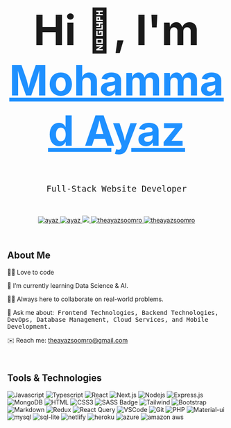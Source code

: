 <div align="center" style="font-size: 3rem; font-weight: bold;">
  <h1>Hi 👋, I'm <a href="http://www.ayazsoomro.me" target="_blank" style="color: dodgerblue;">Mohammad Ayaz</a></h1>
</div>

<h3 align="center" style="font-size: 1.2rem; font-weight: 500; font-family: monospace;">
  Full-Stack Website Developer
</h3>


<br>
<p align="center">
 <a href="http://ayazsoomro.me" target="_blank">
  <img src="https://img.shields.io/badge/Website-DC143C?style=for-the-badge&logo=medium&logoColor=white" alt="ayaz" />
 </a>
 <a href="https://linkedin.com/in/theayazsoomro" target="_blank">
  <img src="https://img.shields.io/badge/LinkedIn-0077B5?style=for-the-badge&logo=linkedin&logoColor=white" alt="ayaz"/>
 </a>
 <a href="https://twitter.com/theayazsoomro" target="_blank">
  <img src="https://img.shields.io/badge/Twitter-1DA1F2?style=for-the-badge&logo=twitter&logoColor=white" />
 </a>
 <a href="https://instagram.com/theayazsoomro" target="_blank">
  <img src="https://img.shields.io/badge/Instagram-fe4164?style=for-the-badge&logo=instagram&logoColor=white" alt="theayazsoomro" />
 </a> 
 <a href="https://facebook.com/theayazsoomro" target="_blank">
  <img src="https://img.shields.io/badge/Facebook-20BEFF?&style=for-the-badge&logo=facebook&logoColor=white" alt="theayazsoomro"  />
  </a> 
</p>

<br />



## About Me

🧑‍💻 Love to code

🌱 I’m currently learning Data Science & AI.

🙋‍♂️ Always here to collaborate on real-world problems.

💬 Ask me about:<span style="font-family: monospace; font-weight: 510;"> Frontend Technologies, Backend Technologies, DevOps, Database Management, Cloud Services, and Mobile Development.</span>

✉️ Reach me: [theayazsoomro@gmail.com](mailto:theayazsoomro@gmail.com)

<br />



## Tools & Technologies

![Javascript](https://img.shields.io/badge/Javascript-F0DB4F?style=for-the-badge&labelColor=black&logo=javascript&logoColor=F0DB4F)
![Typescript](https://img.shields.io/badge/Typescript-007acc?style=for-the-badge&labelColor=black&logo=typescript&logoColor=007acc)
![React](https://img.shields.io/badge/-React-61DBFB?style=for-the-badge&labelColor=black&logo=react&logoColor=61DBFB)
![Next.js](https://img.shields.io/badge/next.js-000000?style=for-the-badge&logo=nextdotjs&logoColor=white)
![Nodejs](https://img.shields.io/badge/Nodejs-3C873A?style=for-the-badge&labelColor=black&logo=node.js&logoColor=3C873A)
![Express.js](https://img.shields.io/badge/Express.js-000000?style=for-the-badge&logo=express&logoColor=white)
![MongoDB](https://img.shields.io/badge/MongoDB-4EA94B?style=for-the-badge&logo=mongodb&logoColor=white)
![HTML](https://img.shields.io/badge/HTML5-E34F26?style=for-the-badge&logo=html5&logoColor=white)
![CSS3](https://img.shields.io/badge/CSS3-1572B6?style=for-the-badge&logo=css3&logoColor=white)
![SASS Badge](https://img.shields.io/badge/Sass-CC6699?style=for-the-badge&logo=sass&logoColor=white)
![Tailwind](https://img.shields.io/badge/Tailwind_CSS-092749?style=for-the-badge&logo=tailwindcss&logoColor=06B6D4&labelColor=000000)
![Bootstrap](https://img.shields.io/badge/Bootstrap-563D7C?style=for-the-badge&logo=bootstrap&logoColor=white)
![Markdown](https://img.shields.io/badge/Markdown-000000?style=for-the-badge&logo=markdown&logoColor=white)
![Redux](https://img.shields.io/badge/Redux-593D88?style=for-the-badge&logo=redux&logoColor=white)
![React Query](https://img.shields.io/badge/-React_Query-FF4154?style=for-the-badge&logo=react%20query&logoColor=white)
![VSCode](https://img.shields.io/badge/Visual_Studio-0078d7?style=for-the-badge&logo=visual%20studio&logoColor=white)
![Git](https://img.shields.io/badge/Git-F05032?style=for-the-badge&logo=git&logoColor=white)
![PHP](https://img.shields.io/badge/PHP-777BB4?style=for-the-badge&logo=php&logoColor=white)
![Material-ui](https://img.shields.io/badge/Material--UI-0081CB?style=for-the-badge&logo=material-ui&logoColor=white)
![mysql](https://img.shields.io/badge/MySQL-00000F?style=for-the-badge&logo=mysql&logoColor=white)
![sql-lite](https://img.shields.io/badge/SQLite-07405E?style=for-the-badge&logo=sqlite&logoColor=white)
![netlify](https://img.shields.io/badge/Netlify-00C7B7?style=for-the-badge&logo=netlify&logoColor=white)
![heroku](https://img.shields.io/badge/Heroku-430098?style=for-the-badge&logo=heroku&logoColor=white)
![azure](https://img.shields.io/badge/Microsoft_Azure-0089D6?style=for-the-badge&logo=microsoft-azure&logoColor=white)
![amazon aws](https://img.shields.io/badge/Amazon_AWS-232F3E?style=for-the-badge&logo=amazon-aws&logoColor=white)
